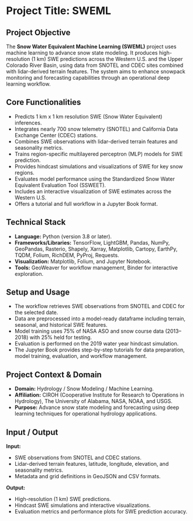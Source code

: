 # Project Title: **SWEML**

## Project Objective  
The **Snow Water Equivalent Machine Learning (SWEML)** project uses machine learning to advance snow state modeling. It produces high-resolution (1 km) SWE predictions across the Western U.S. and the Upper Colorado River Basin, using data from SNOTEL and CDEC sites combined with lidar-derived terrain features. The system aims to enhance snowpack monitoring and forecasting capabilities through an operational deep learning workflow.

## Core Functionalities  
- Predicts 1 km x 1 km resolution SWE (Snow Water Equivalent) inferences.  
- Integrates nearly 700 snow telemetry (SNOTEL) and California Data Exchange Center (CDEC) stations.  
- Combines SWE observations with lidar-derived terrain features and seasonality metrics.  
- Trains region-specific multilayered perceptron (MLP) models for SWE prediction.  
- Provides hindcast simulations and visualizations of SWE for key snow regions.  
- Evaluates model performance using the Standardized Snow Water Equivalent Evaluation Tool (SSWEET).  
- Includes an interactive visualization of SWE estimates across the Western U.S.  
- Offers a tutorial and full workflow in a Jupyter Book format.  

## Technical Stack  
- **Language:** Python (version 3.8 or later).  
- **Frameworks/Libraries:** TensorFlow, LightGBM, Pandas, NumPy, GeoPandas, Rasterio, Shapely, Xarray, Matplotlib, Cartopy, EarthPy, TQDM, Folium, RichDEM, PyProj, Requests.  
- **Visualization:** Matplotlib, Folium, and Jupyter Notebook.  
- **Tools:** GeoWeaver for workflow management, Binder for interactive exploration.  

## Setup and Usage  
- The workflow retrieves SWE observations from SNOTEL and CDEC for the selected date.  
- Data are preprocessed into a model-ready dataframe including terrain, seasonal, and historical SWE features.  
- Model training uses 75% of NASA ASO and snow course data (2013–2018) with 25% held for testing.  
- Evaluation is performed on the 2019 water year hindcast simulation.  
- The Jupyter Book provides step-by-step tutorials for data preparation, model training, evaluation, and workflow management.  

## Project Context & Domain  
- **Domain:** Hydrology / Snow Modeling / Machine Learning.  
- **Affiliation:** CIROH (Cooperative Institute for Research to Operations in Hydrology), The University of Alabama, NASA, NOAA, and USGS.  
- **Purpose:** Advance snow state modeling and forecasting using deep learning techniques for operational hydrology applications.  

## Input / Output  
**Input:**  
- SWE observations from SNOTEL and CDEC stations.  
- Lidar-derived terrain features, latitude, longitude, elevation, and seasonality metrics.  
- Metadata and grid definitions in GeoJSON and CSV formats.  

**Output:**  
- High-resolution (1 km) SWE predictions.  
- Hindcast SWE simulations and interactive visualizations.  
- Evaluation metrics and performance plots for SWE prediction accuracy.  
